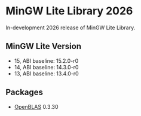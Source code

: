 # MinGW Lite Library 2026

In-development 2026 release of MinGW Lite Library.

## MinGW Lite Version

- 15, ABI baseline: 15.2.0-r0
- 14, ABI baseline: 14.3.0-r0
- 13, ABI baseline: 13.4.0-r0

## Packages

- [OpenBLAS](https://github.com/OpenMathLib/OpenBLAS) 0.3.30
